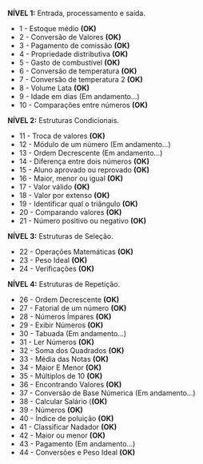 **NÍVEL 1:**
Entrada, processamento e saída. 
<ul>
<li>1  -  Estoque médio              <b>(OK)</b></li>
<li>2  -  Conversão de Valores       <b>(OK)</b></li>
<li>3  -  Pagamento de comissão      <b>(OK)</b></li>
<li>4  -  Propriedade distributiva   <b>(OK)</b></li>
<li>5  -  Gasto de combustível       <b>(OK)</b></li>
<li>6  -  Conversão de temperatura   <b>(OK)</b></li>
<li>7  -  Conversão de temperatura 2  <b>(OK)</b></li>
<li>8  -  Volume Lata                <b>(OK)</b></li>
<li>9  -  Idade em dias (Em andamento...)</li>
<li>10 -  Comparações entre números  <b>(OK)</b></li>
</ul>

**NÍVEL 2:**
Estruturas Condicionais.
<ul>
  <li>11 - Troca de valores <b>(OK)</b></li>
  <li>12 - Módulo de um número (Em andamento...)</li>
  <li>13 - Ordem Decrescente (Em andamento...)</li>
  <li>14 - Diferença entre dois números <b>(OK)</b></li>
  <li>15 - Aluno aprovado ou reprovado <b>(OK)</b></li>
  <li>16 - Maior, menor ou igual <b>(OK)</b></li>
  <li>17 - Valor válido <b>(OK)</b></li>
  <li>18 - Valor por extenso <b>(OK)</b></li>
  <li>19 - Identificar qual o triângulo <b>(OK)</b></li>
  <li>20 - Comparando valores <b>(OK)</b></li>
  <li>21 - Número positivo ou negativo <b>(OK)</b></li>
</ul>


**NÍVEL 3:**
Estruturas de Seleção.
<ul>
  <li>22 - Operações Matemáticas <b>(OK)</b></li>
  <li>23 - Peso Ideal <b>(OK)</b></li>
  <li>24 - Verificações <b>(OK)</b></li>
</ul>

**NÍVEL 4:**
Estruturas de Repetição.
<ul>
  <li>26 - Ordem Decrescente <b>(OK)</b></li>
  <li>27 - Fatorial de um número <b>(OK)</b></li>
  <li>28 - Números Ímpares <b>(OK)</b></li>
  <li>29 - Exibir Números <b>(OK)</b></li>
  <li>30 - Tabuada (Em andamento...)</li>
  <li>31 - Ler Números <b>(OK)</b></li>
  <li>32 - Soma dos Quadrados <b>(OK)</b></li>
  <li>33 - Média das Notas <b>(OK)</b></li>
  <li>34 - Maior E Menor <b>(OK)</b></li>
  <li>35 - Múltiplos de 10 <b>(OK)</b></li>
  <li>36 - Encontrando Valores <b>(OK)</b></li>
  <li>37 - Conversão de Base Númerica (Em andamento...)</li>
  <li>38 - Calcular Salário (<b>(OK)</b></li>
  <li>39 - Números <b>(OK)</b></li>
  <li>40 - Índice de poluição <b>(OK)</b></li>
  <li>41 - Classificar Nadador <b>(OK)</b></li>
  <li>42 - Maior ou menor <b>(OK)</b></li>
  <li>43 - Pagamento (Em andamento...)</li>
  <li>44 - Conversões e Peso Ideal <b>(OK)</b></li>
</ul>

